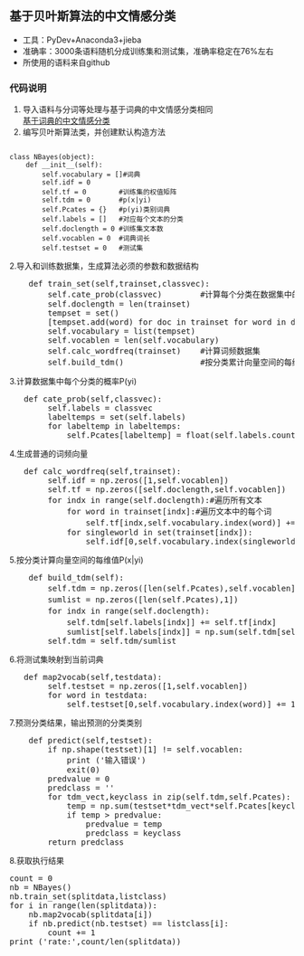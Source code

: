 ## 基于贝叶斯算法的中文情感分类
- 工具：PyDev+Anaconda3+jieba
- 准确率：3000条语料随机分成训练集和测试集，准确率稳定在76%左右
- 所使用的语料来自github
### 代码说明
1. 导入语料与分词等处理与基于词典的中文情感分类相同</br>
[基于词典的中文情感分类](https://github.com/panhaiqi/textpredition)
2. 编写贝叶斯算法类，并创建默认构造方法
<pre><code>
class NBayes(object):
    def __init__(self):
        self.vocabulary = []#词典
        self.idf = 0
        self.tf = 0        #训练集的权值矩阵
        self.tdm = 0       #p(x|yi)
        self.Pcates = {}   #p(yi)类别词典
        self.labels = []   #对应每个文本的分类
        self.doclength = 0 #训练集文本数
        self.vocablen = 0  #词典词长
        self.testset = 0   #测试集
</pre></code>
2.导入和训练数据集，生成算法必须的参数和数据结构
<pre>
    def train_set(self,trainset,classvec):
        self.cate_prob(classvec)        #计算每个分类在数据集中的概率p(x|yi)
        self.doclength = len(trainset)
        tempset = set()
        [tempset.add(word) for doc in trainset for word in doc]
        self.vocabulary = list(tempset)
        self.vocablen = len(self.vocabulary)
        self.calc_wordfreq(trainset)    #计算词频数据集
        self.build_tdm()                #按分类累计向量空间的每维值p(x|yi)
</pre>
3.计算数据集中每个分类的概率P(yi)
<pre>
   def cate_prob(self,classvec):
        self.labels = classvec
        labeltemps = set(self.labels)
        for labeltemp in labeltemps:
            self.Pcates[labeltemp] = float(self.labels.count(labeltemp))/float(len(self.labels))
</pre>
4.生成普通的词频向量
<pre>
   def calc_wordfreq(self,trainset):
        self.idf = np.zeros([1,self.vocablen])    
        self.tf = np.zeros([self.doclength,self.vocablen])
        for indx in range(self.doclength):#遍历所有文本
            for word in trainset[indx]:#遍历文本中的每个词
                self.tf[indx,self.vocabulary.index(word)] += 1  #找到文本的词在词典中加1
            for singleworld in set(trainset[indx]):
                self.idf[0,self.vocabulary.index(singleworld)] += 1
</pre>
5.按分类计算向量空间的每维值P(x|yi)
<pre>
    def build_tdm(self):
        self.tdm = np.zeros([len(self.Pcates),self.vocablen])   #类别行*词典列
        sumlist = np.zeros([len(self.Pcates),1])                #统计每个分类的总值
        for indx in range(self.doclength):                      #将同一类别的词向量空间值加总
            self.tdm[self.labels[indx]] += self.tf[indx]        #统计每个分类的总值
            sumlist[self.labels[indx]] = np.sum(self.tdm[self.labels[indx]])
        self.tdm = self.tdm/sumlist
</pre>
6.将测试集映射到当前词典
<pre>
   def map2vocab(self,testdata):
        self.testset = np.zeros([1,self.vocablen])
        for word in testdata:
            self.testset[0,self.vocabulary.index(word)] += 1
</pre>
7.预测分类结果，输出预测的分类类别
<pre>
    def predict(self,testset):
        if np.shape(testset)[1] != self.vocablen:
            print ('输入错误')
            exit(0)
        predvalue = 0
        predclass = ''
        for tdm_vect,keyclass in zip(self.tdm,self.Pcates):
            temp = np.sum(testset*tdm_vect*self.Pcates[keyclass])
            if temp > predvalue:
                predvalue = temp
                predclass = keyclass
        return predclass
</pre>
8.获取执行结果
<pre>
count = 0
nb = NBayes() 
nb.train_set(splitdata,listclass)
for i in range(len(splitdata)):
    nb.map2vocab(splitdata[i])
    if nb.predict(nb.testset) == listclass[i]:
        count += 1
print ('rate:',count/len(splitdata))
</pre>

